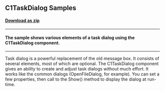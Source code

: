 ## C1TaskDialog Samples
#### [Download as zip](https://grapecity.github.io/DownGit/#/home?url=https://github.com/GrapeCity/ComponentOne-WinForms-Samples/tree/master/NetFramework\Win7Pack\CS\TaskDialogDemo)
____
#### The sample shows various elements of a task dialog using the C1TaskDialog component.
____
Task dialog is a powerful replacement of the old message box. It consists of several elements, most of which are optional. The C1TaskDialog component gives an ability to create and adjust task dialogs without much effort. It works like the common dialogs (OpenFileDialog, for example). You can set a few properties, then call to the Show() method to display the dialog at run-time. 